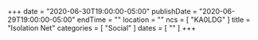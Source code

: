 +++
date = "2020-06-30T19:00:00-05:00"
publishDate = "2020-06-29T19:00:00-05:00"
endTime = ""
location = ""
ncs = [ "KA0LDG" ]
title = "Isolation Net"
categories = [ "Social" ]
dates = [ "" ]
+++
